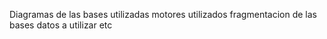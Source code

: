 Diagramas de las bases utilizadas
motores utilizados
fragmentacion de las bases
datos a utilizar etc
